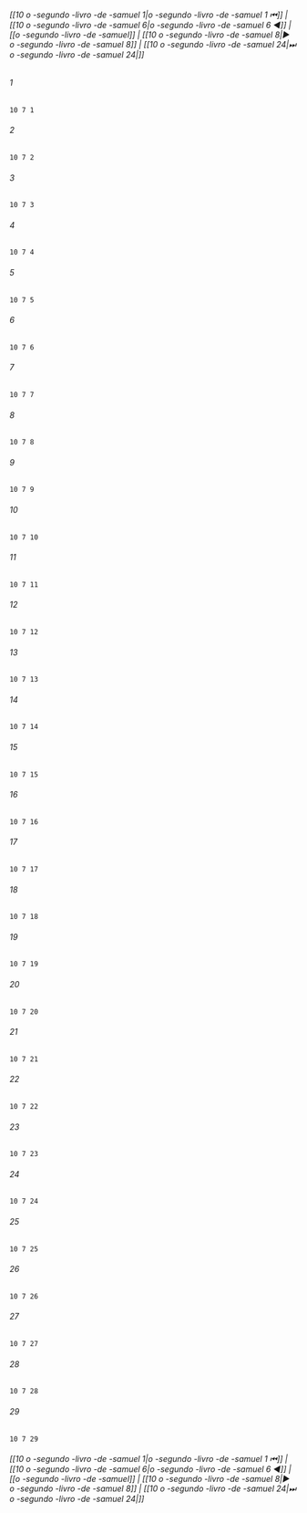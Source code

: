 
###### [[10 o -segundo -livro -de -samuel 1|o -segundo -livro -de -samuel 1 ⏮]] | [[10 o -segundo -livro -de -samuel 6|o -segundo -livro -de -samuel 6 ◀]] | [[o -segundo -livro -de -samuel]] | [[10 o -segundo -livro -de -samuel 8|▶ o -segundo -livro -de -samuel 8]] | [[10 o -segundo -livro -de -samuel 24|⏭ o -segundo -livro -de -samuel 24|]]

###### 1
``` verse
10 7 1 
```
###### 2
``` verse
10 7 2 
```
###### 3
``` verse
10 7 3 
```
###### 4
``` verse
10 7 4 
```
###### 5
``` verse
10 7 5 
```
###### 6
``` verse
10 7 6 
```
###### 7
``` verse
10 7 7 
```
###### 8
``` verse
10 7 8 
```
###### 9
``` verse
10 7 9 
```
###### 10
``` verse
10 7 10 
```
###### 11
``` verse
10 7 11 
```
###### 12
``` verse
10 7 12 
```
###### 13
``` verse
10 7 13 
```
###### 14
``` verse
10 7 14 
```
###### 15
``` verse
10 7 15 
```
###### 16
``` verse
10 7 16 
```
###### 17
``` verse
10 7 17 
```
###### 18
``` verse
10 7 18 
```
###### 19
``` verse
10 7 19 
```
###### 20
``` verse
10 7 20 
```
###### 21
``` verse
10 7 21 
```
###### 22
``` verse
10 7 22 
```
###### 23
``` verse
10 7 23 
```
###### 24
``` verse
10 7 24 
```
###### 25
``` verse
10 7 25 
```
###### 26
``` verse
10 7 26 
```
###### 27
``` verse
10 7 27 
```
###### 28
``` verse
10 7 28 
```
###### 29
``` verse
10 7 29 
```

###### [[10 o -segundo -livro -de -samuel 1|o -segundo -livro -de -samuel 1 ⏮]] | [[10 o -segundo -livro -de -samuel 6|o -segundo -livro -de -samuel 6 ◀]] | [[o -segundo -livro -de -samuel]] | [[10 o -segundo -livro -de -samuel 8|▶ o -segundo -livro -de -samuel 8]] | [[10 o -segundo -livro -de -samuel 24|⏭ o -segundo -livro -de -samuel 24|]]

